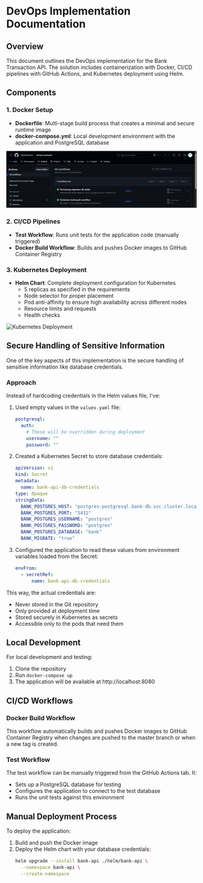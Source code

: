 # DevOps Implementation Documentation

## Overview

This document outlines the DevOps implementation for the Bank Transaction API. The solution includes containerization with Docker, CI/CD pipelines with GitHub Actions, and Kubernetes deployment using Helm.

## Components

### 1. Docker Setup
- **Dockerfile**: Multi-stage build process that creates a minimal and secure runtime image
- **docker-compose.yml**: Local development environment with the application and PostgreSQL database

![Docker Build Process](images/docker-build-process.png)

### 2. CI/CD Pipelines
- **Test Workflow**: Runs unit tests for the application code (manually triggered)
- **Docker Build Workflow**: Builds and pushes Docker images to GitHub Container Registry

### 3. Kubernetes Deployment
- **Helm Chart**: Complete deployment configuration for Kubernetes
  - 5 replicas as specified in the requirements
  - Node selector for proper placement
  - Pod anti-affinity to ensure high availability across different nodes
  - Resource limits and requests
  - Health checks

![Kubernetes Deployment](images/kubernetes-deployment)

## Secure Handling of Sensitive Information

One of the key aspects of this implementation is the secure handling of sensitive information like database credentials.

### Approach

Instead of hardcoding credentials in the Helm values file, I've:

1. Used empty values in the `values.yaml` file:
   ```yaml
   postgresql:
     auth:
       # These will be overridden during deployment
       username: ""
       password: ""
   ```

2. Created a Kubernetes Secret to store database credentials:
   ```yaml
   apiVersion: v1
   kind: Secret
   metadata:
     name: bank-api-db-credentials
   type: Opaque
   stringData:
     BANK_POSTGRES_HOST: "postgres-postgresql.bank-db.svc.cluster.local"
     BANK_POSTGRES_PORT: "5432"
     BANK_POSTGRES_USERNAME: "postgres"
     BANK_POSTGRES_PASSWORD: "postgres"
     BANK_POSTGRES_DATABASE: "bank"
     BANK_MIGRATE: "true"
   ```

3. Configured the application to read these values from environment variables loaded from the Secret:
   ```yaml
   envFrom:
     - secretRef:
         name: bank-api-db-credentials
   ```

This way, the actual credentials are:
- Never stored in the Git repository
- Only provided at deployment time
- Stored securely in Kubernetes as secrets
- Accessible only to the pods that need them

## Local Development

For local development and testing:

1. Clone the repository
2. Run `docker-compose up`
3. The application will be available at http://localhost:8080

## CI/CD Workflows

### Docker Build Workflow
This workflow automatically builds and pushes Docker images to GitHub Container Registry when changes are pushed to the master branch or when a new tag is created.

### Test Workflow
The test workflow can be manually triggered from the GitHub Actions tab. It:
- Sets up a PostgreSQL database for testing
- Configures the application to connect to the test database
- Runs the unit tests against this environment

## Manual Deployment Process

To deploy the application:

1. Build and push the Docker image
2. Deploy the Helm chart with your database credentials:
   ```bash
   helm upgrade --install bank-api ./helm/bank-api \
     --namespace bank-api \
     --create-namespace
   ```